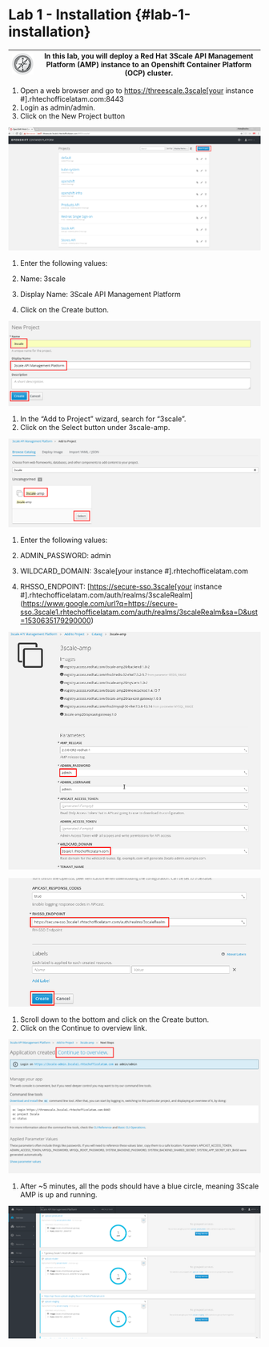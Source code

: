 # Lab 1 - Installation {#lab-1-installation}

| ![RH_Icon_Compass_Button.png](images/image26.png) | In this lab, you will deploy a Red Hat 3Scale API Management Platform (AMP) instance to an Openshift Container Platform (OCP) cluster. |
| --- | --- |

1.  Open a web browser and go to https://threescale.3scale[your instance #].rhtechofficelatam.com:8443 
2.  Login as admin/admin.
3.  Click on the New Project button

![](images/image152.png)

1.  Enter the following values:

1.  Name: 3scale
2.  Display Name: 3Scale API Management Platform

1.  Click on the Create button.

![](images/image129.png)

1.  In the “Add to Project” wizard, search for “3scale”.
2.  Click on the Select button under 3scale-amp.

![](images/image41.png)

1.  Enter the following values:

1.  ADMIN_PASSWORD: admin
2.  WILDCARD_DOMAIN: 3scale[your instance #].rhtechofficelatam.com
3.  RHSSO_ENDPOINT: [https://secure-sso.3scale[your instance #].rhtechofficelatam.com/auth/realms/3scaleRealm](https://www.google.com/url?q=https://secure-sso.3scale1.rhtechofficelatam.com/auth/realms/3scaleRealm&sa=D&ust=1530635179290000) 

![](images/image92.png)

![](images/image89.png)

1.  Scroll down to the bottom and click on the Create button.
2.  Click on the Continue to overview link.

![](images/image88.png)

1.  After ~5 minutes, all the pods should have a blue circle, meaning 3Scale AMP is up and running.

![](images/image188.png)